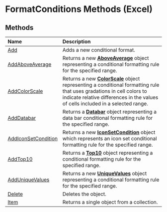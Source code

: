 
# FormatConditions Methods (Excel)

## Methods



|**Name**|**Description**|
|:-----|:-----|
|[Add](705f9ad4-2500-6607-19c0-6abd3f214d3e.md)|Adds a new conditional format.|
|[AddAboveAverage](d5cf96ed-4af7-0be3-62e4-b966db21dfb6.md)|Returns a new  **[AboveAverage](dd4ea82f-7986-5d6f-2b0e-fe0ca38226e2.md)** object representing a conditional formatting rule for the specified range.|
|[AddColorScale](f1b23e2f-0c62-fdc5-597b-a8a444d5a4a3.md)|Returns a new  **[ColorScale](3982b041-9178-7a45-7453-c88963501a3c.md)** object representing a conditional formatting rule that uses gradations in cell colors to indicate relative differences in the values of cells included in a selected range.|
|[AddDatabar](4e22e749-860b-4224-b983-ba6dbbc7096a.md)|Returns a  **[Databar](2684e913-c278-e6be-ba9d-053b6ad58bae.md)** object representing a data bar conditional formatting rule for the specified range.|
|[AddIconSetCondition](eb23b1b1-da7f-013e-aef3-5f690f5cb4ff.md)|Returns a new  **[IconSetCondition](e3c4ef69-4d95-87c9-5059-805775288e24.md)** object which represents an icon set conditional formatting rule for the specified range.|
|[AddTop10](e6998652-fb2c-201e-5334-298297d4b41e.md)|Returns a  **[Top10](b94f4a4f-564c-d751-2b43-4b9482e048cc.md)** object representing a conditional formatting rule for the specified range.|
|[AddUniqueValues](9cff98a9-7d7b-81ed-54b1-5919e681f904.md)|Returns a new  **[UniqueValues](1b8f056f-040c-7df4-8895-26a520cf6c1b.md)** object representing a conditional formatting rule for the specified range.|
|[Delete](d805b61f-13de-4381-b9e4-97603a3c9da3.md)|Deletes the object.|
|[Item](62b8bef8-94ae-5cfa-0af7-bd6a311f9cb2.md)|Returns a single object from a collection.|
